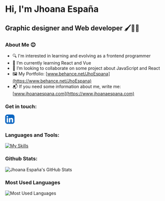 # Hi, I'm Jhoana España

## Graphic designer and Web developer 🖌️👩‍💻

### About Me 😊
- 🔍 I'm interested in learning and evolving as a frontend programmer
- 🌱 I’m currently learning React and Vue
- 🤝 I’m looking to collaborate on some project about JavaScript and React
- 🖼️ My Portfolio: [www.behance.net/JhoEspana](https://www.behance.net/JhoEspana)
- 📬 If you need some information about me, write me: [www.jhoanaespana.com](https://www.jhoanaespana.com)

### Get in touch:
[<img src="https://github.com/tandpfun/skill-icons/raw/main/icons/LinkedIn.svg" width="30">]([URL_DE_TU_PERFIL_DE_LINKEDIN](https://www.linkedin.com/in/cristhian-onoro/))

### Languages and Tools:
[![My Skills](https://skillicons.dev/icons?i=js,html,css,java,cs,py,django,flask,git,github,gitlab,linux)](https://skillicons.dev)

### Github Stats:
![Jhoana España's GitHub Stats](https://github-readme-stats.vercel.app/api?username=JhoanaEspana&show_icons=true&theme=default)

### Most Used Languages
![Most Used Languages](https://github-readme-stats.vercel.app/api/top-langs/?username=JhoanaEspana&layout=compact&theme=default)

